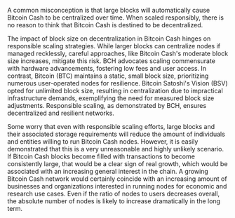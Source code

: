 A common misconception is that large blocks will automatically cause Bitcoin Cash to be centralized over time. When scaled responsibly, there is no reason to think that Bitcoin Cash is destined to be decentralized.

The impact of block size on decentralization in Bitcoin Cash hinges on responsible scaling strategies. While larger blocks can centralize nodes if managed recklessly, careful approaches, like Bitcoin Cash's moderate block size increases, mitigate this risk. BCH advocates scaling commensurate with hardware advancements, fostering low fees and user access. In contrast, Bitcoin (BTC) maintains a static, small block size, prioritizing numerous user-operated nodes for resilience. Bitcoin Satoshi's Vision (BSV) opted for unlimited block size, resulting in centralization due to impractical infrastructure demands, exemplifying the need for measured block size adjustments. Responsible scaling, as demonstrated by BCH, ensures decentralized and resilient networks.

Some worry that even with responsible scaling efforts, large blocks and their associated storage requirements will reduce the amount of individuals and entities willing to run Bitcoin Cash nodes. However, it is easily demonstrated that this is a very unreasonable and highly unlikely scenario. If Bitcoin Cash blocks become filled with transactions to become consistently large, that would be a clear sign of real growth, which would be associated with an increasing general interest in the chain. A growing Bitcoin Cash network would certainly coincide with an increasing amount of businesses and organizations interested in running nodes for economic and research use cases. Even if the ratio of nodes to users decreases overall, the absolute number of nodes is likely to increase dramatically in the long term.